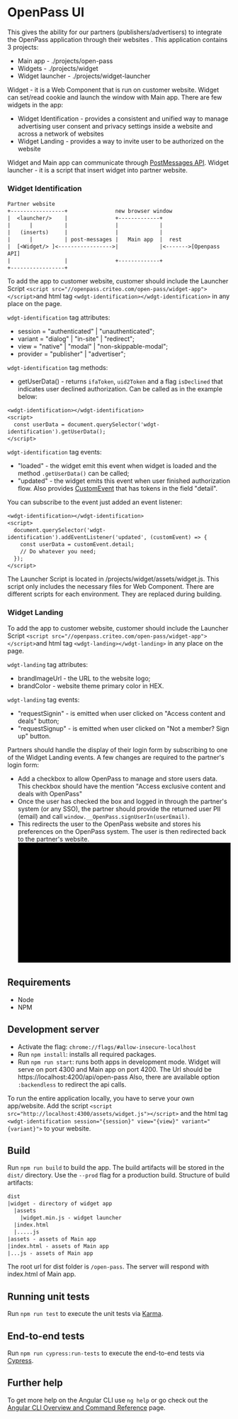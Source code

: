 # OpenPass UI

This gives the ability for our partners (publishers/advertisers) to integrate the OpenPass application through their websites .
This application contains 3 projects:

- Main app - ./projects/open-pass
- Widgets - ./projects/widget
- Widget launcher - ./projects/widget-launcher

Widget - it is a Web Component that is run on customer website. Widget can set/read cookie and launch the window with Main app.
There are few widgets in the app:

- Widget Identification - provides a consistent and unified way to manage advertising user consent and privacy settings inside a website and across a network of websites
- Widget Landing - provides a way to invite user to be authorized on the website

Widget and Main app can communicate through [PostMessages API](https://developer.mozilla.org/en-US/docs/Web/API/Window/postMessage).
Widget launcher - it is a script that insert widget into partner website.

### Widget Identification

```
Partner website
+-----------------+               new browser window
|  <launcher/>    |               +-------------+
|      |          |               |             |
|   (inserts)     |               |             |
|      |          | post-messages |   Main app  |  rest
|  [<Widget/> ]<----------------->|             |<------->[Openpass API]
|                 |               +-------------+
+-----------------+
```

To add the app to customer website, customer should include the Launcher Script
`<script src="//openpass.criteo.com/open-pass/widget-app"></script>`and html tag
`<wdgt-identification></wdgt-identification>` in any place on the page.

`wdgt-identification` tag attributes:

- session = "authenticated" | "unauthenticated";
- variant = "dialog" | "in-site" | "redirect";
- view = "native" | "modal" | "non-skippable-modal";
- provider = "publisher" | "advertiser";

`wdgt-identification` tag methods:

- getUserData() - returns `ifaToken`, `uid2Token` and a flag `isDeclined` that indicates user declined authorization.
  Can be called as in the example below:

```
<wdgt-identification></wdgt-identification>
<script>
  const userData = document.querySelector('wdgt-identification').getUserData();
</script>
```

`wdgt-identification` tag events:

- "loaded" - the widget emit this event when widget is loaded and the method `.getUserData()` can be called;
- "updated" - the widget emits this event when user finished authorization flow. Also provides [CustomEvent](https://developer.mozilla.org/en-US/docs/Web/API/CustomEvent) that has tokens in the field "detail".

You can subscribe to the event just added an event listener:

```
<wdgt-identification></wdgt-identification>
<script>
  document.querySelector('wdgt-identification').addEventListener('updated', (customEvent) => {
    const userData = customEvent.detail;
    // Do whatever you need;
  });
</script>
```

The Launcher Script is located in /projects/widget/assets/widget.js. This script only includes the necessary files for Web Component.
There are different scripts for each environment. They are replaced during building.

### Widget Landing

To add the app to customer website, customer should include the Launcher Script
`<script src="//openpass.criteo.com/open-pass/widget-app"></script>`and html tag
`<wdgt-landing></wdgt-landing>` in any place on the page.

`wdgt-landing` tag attributes:

- brandImageUrl - the URL to the website logo;
- brandColor - website theme primary color in HEX.

`wdgt-landing` tag events:

- "requestSignin" - is emitted when user clicked on "Access content and deals" button;
- "requestSignup" - is emitted when user clicked on "Not a member? Sign up" button.

Partners should handle the display of their login form by subscribing to one of the Widget Landing events.
A few changes are required to the partner's login form:

- Add a checkbox to allow OpenPass to manage and store users data. This checkbox should have the mention "Access exclusive content and deals with OpenPass"
- Once the user has checked the box and logged in through the partner's system (or any SSO),
  the partner should provide the returned user PII (email) and call `window.__OpenPass.signUserIn(userEmail)`.
- This redirects the user to the OpenPass website and stores his preferences on the OpenPass system.
  The user is then redirected back to the partner's website.
  ![GIF Demo](./dev/ezgif-3-ecb22e106978.gif)

## Requirements

- Node
- NPM

## Development server

- Activate the flag: `chrome://flags/#allow-insecure-localhost`
- Run `npm install`: installs all required packages.
- Run `npm run start`: runs both apps in development mode. Widget will serve on port 4300 and Main app on port 4200.
  The Url should be https://localhost:4200/api/open-pass
  Also, there are available option `:backendless` to redirect the api calls.

To run the entire application locally, you have to serve your own app/website. Add the script `<script src="http://localhost:4300/assets/widget.js"></script>`
and the html tag `<wdgt-identification session="{session}" view="{view}" variant="{variant}">` to your website.

## Build

Run `npm run build` to build the app. The build artifacts will be stored in the `dist/` directory. Use the `--prod` flag for a production build.
Structure of build artifacts:

```
dist
|widget - directory of widget app
  |assets
    |widget.min.js - widget launcher
  |index.html
  |.....js
|assets - assets of Main app
|index.html - assets of Main app
|...js - assets of Main app
```

The root url for dist folder is `/open-pass`. The server will respond with index.html of Main app.

## Running unit tests

Run `npm run test` to execute the unit tests via [Karma](https://karma-runner.github.io).

## End-to-end tests

Run `npm run cypress:run-tests` to execute the end-to-end tests via [Cypress](https://www.cypress.io/).

## Further help

To get more help on the Angular CLI use `ng help` or go check out the [Angular CLI Overview and Command Reference](https://angular.io/cli) page.
